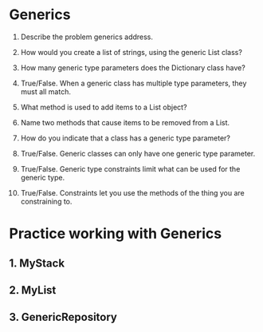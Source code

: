 # Generics
1. Describe the problem generics address.


2. How would you create a list of strings, using the generic List class?


3. How many generic type parameters does the Dictionary class have?


4. True/False. When a generic class has multiple type parameters, they must all match.


5. What method is used to add items to a List object?


6. Name two methods that cause items to be removed from a List.


7. How do you indicate that a class has a generic type parameter?


8. True/False. Generic classes can only have one generic type parameter.


9. True/False. Generic type constraints limit what can be used for the generic type.


10. True/False. Constraints let you use the methods of the thing you are constraining to.


# Practice working with Generics
## 1. MyStack





## 2. MyList





## 3. GenericRepository








